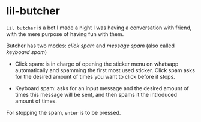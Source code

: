 # lil-butcher

`Lil butcher` is a bot I made a night I was having a conversation with friend, with the mere purpose of having fun with them.

Butcher has two modes: _click spam_ and _message spam_ (also called _keyboard spam_)

- Click spam: is in charge of opening the sticker menu on whatsapp automatically and spamming the first most used sticker. Click spam asks for the desired amount of times you want to click before it stops.

- Keyboard spam: asks for an input message and the desired amount of times this message will be sent, and then spams it the introduced amount of times.

For stopping the spam, `enter` is to be pressed.

